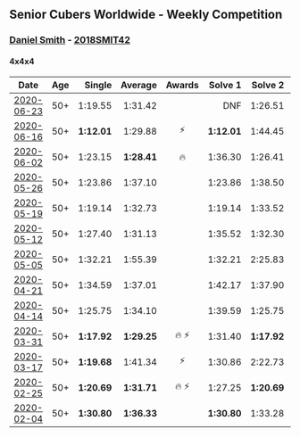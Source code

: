 ## Senior Cubers Worldwide - Weekly Competition
### [Daniel Smith](../daniel_smith.md) - [2018SMIT42](https://www.worldcubeassociation.org/persons/2018SMIT42?event=444)

#### 4x4x4

| Date | Age | Single | Average | Awards | Solve 1 | Solve 2 | Solve 3 | Solve 4 | Solve 5 | Video |
| :--: | :--: | --: | --: | :--: | --: | --: | --: | --: | --: | :-- |
| [2020-06-23](../../results/444/2020-06-23.md) | 50+ | 1:19.55 | 1:31.42 |  | DNF | 1:26.51 | 1:19.55 | 1:34.01 | 1:33.75 | [Link](https://www.facebook.com/events/268636114456043/permalink/281908189795502/) |
| [2020-06-16](../../results/444/2020-06-16.md) | 50+ | **1:12.01** | 1:29.88 | ⚡ | **1:12.01** | 1:44.45 | 2:05.62 | 1:19.71 | 1:25.47 | [Link](https://www.facebook.com/events/256188575607890/permalink/260576965169051/) |
| [2020-06-02](../../results/444/2020-06-02.md) | 50+ | 1:23.15 | **1:28.41** | 🔥 | 1:36.30 | 1:26.41 | 1:23.15 | 1:35.64 | 1:23.19 | [Link](https://www.facebook.com/events/573401076937046/permalink/578239283119892/) |
| [2020-05-26](../../results/444/2020-05-26.md) | 50+ | 1:23.86 | 1:37.10 |  | 1:23.86 | 1:38.50 | 1:44.99 | 1:50.58 | 1:27.80 | [Link](https://www.facebook.com/events/637852836799991/permalink/641464449772163/) |
| [2020-05-19](../../results/444/2020-05-19.md) | 50+ | 1:19.14 | 1:32.73 |  | 1:19.14 | 1:33.52 | 1:38.56 | 1:26.12 | 1:46.02 | [Link](https://www.facebook.com/events/201300894172579/permalink/204240630545272/) |
| [2020-05-12](../../results/444/2020-05-12.md) | 50+ | 1:27.40 | 1:31.13 |  | 1:35.52 | 1:32.30 | 1:27.40 | 1:29.10 | 1:31.99 | [Link](https://www.facebook.com/events/276138643524223/permalink/279669073171180/) |
| [2020-05-05](../../results/444/2020-05-05.md) | 50+ | 1:32.21 | 1:55.39 |  | 1:32.21 | 2:25.83 | 1:47.76 | 1:32.58 | DNF | [Link](https://www.facebook.com/events/557526585195168/permalink/562120181402475/) |
| [2020-04-21](../../results/444/2020-04-21.md) | 50+ | 1:34.59 | 1:37.01 |  | 1:42.17 | 1:37.90 | 1:34.59 | 1:37.68 | 1:35.44 | [Link](https://www.facebook.com/events/538096063773916/permalink/542802749969914/) |
| [2020-04-14](../../results/444/2020-04-14.md) | 50+ | 1:25.75 | 1:34.10 |  | 1:39.59 | 1:25.75 | 1:29.21 | 1:37.85 | 1:35.23 | [Link](https://www.facebook.com/events/1400953806773430/permalink/1405757922959685/) |
| [2020-03-31](../../results/444/2020-03-31.md) | 50+ | **1:17.92** | **1:29.25** | 🔥 ⚡ | 1:31.40 | **1:17.92** | 1:22.26 | 1:34.10 | 1:35.71 | [Link](https://www.facebook.com/events/269276700734640/permalink/272645773731066/) |
| [2020-03-17](../../results/444/2020-03-17.md) | 50+ | **1:19.68** | 1:41.34 | ⚡ | 1:30.86 | 2:22.73 | 1:40.48 | **1:19.68** | 1:52.69 | [Link](https://www.facebook.com/events/211732526904866/permalink/215124999898952/) |
| [2020-02-25](../../results/444/2020-02-25.md) | 50+ | **1:20.69** | **1:31.71** | 🔥 ⚡ | 1:27.25 | **1:20.69** | 1:32.35 | 1:42.55 | 1:35.53 | [Link](https://www.facebook.com/events/805797596592397/permalink/806362596535897/) |
| [2020-02-04](../../results/444/2020-02-04.md) | 50+ | **1:30.80** | **1:36.33** |  | **1:30.80** | 1:33.28 | 1:44.93 | DNS | DNS | [Link](https://www.facebook.com/groups/1604105099735401/permalink/2137188879760351/) |


<!-- Global site tag (gtag.js) - Google Analytics -->
<script async src="https://www.googletagmanager.com/gtag/js?id=UA-86348435-3"></script>
<script>window.dataLayer = window.dataLayer || []; function gtag() {dataLayer.push(arguments);} gtag('js', new Date()); gtag('config', 'UA-86348435-3');</script>
